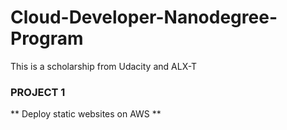 # Cloud-Developer-Nanodegree-Program
This is a scholarship from Udacity and ALX-T

### PROJECT 1
** Deploy static websites on AWS **
